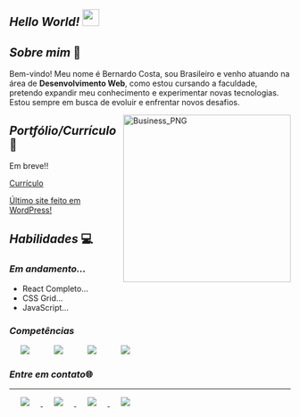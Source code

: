 
##  *Hello World!* <img height="30em" src="https://user-images.githubusercontent.com/73037458/127948921-5df98bf3-268d-4c53-9425-6b240e9e571d.gif">

## *Sobre mim* :thought_balloon:
Bem-vindo! Meu nome é Bernardo Costa, sou Brasileiro e venho atuando na área de **Desenvolvimento Web**, como estou cursando a faculdade, pretendo expandir meu conhecimento e experimentar novas tecnologias. Estou sempre em busca de evoluir e enfrentar novos desafios.

 <img width="300" align="right" alt="Business_PNG" src="https://user-images.githubusercontent.com/73037458/128029880-8de702a7-e12c-4088-ba63-5e9931ae5e5c.png">

## *Portfólio/Currículo* :page_with_curl:

Em breve!!

<a href="CurrículoBernardo.pdf" download rel="noopener noreferrer" target="_blank" >Currículo</a>

<a href="https://p4consulting.com.br/" target="_blank">Último site feito em WordPress!</a>


## *Habilidades* :computer:

### *Em andamento...* 

* React Completo...
* CSS Grid...
* JavaScript...

### *Competências*



<div>
<img hspace="20" src="https://user-images.githubusercontent.com/73037458/128079481-6d9d7560-ea55-4c02-b92b-3943d6b77cd8.png">
<img hspace="20" src="https://user-images.githubusercontent.com/73037458/128079708-1e2d8f9b-cf5d-4687-919a-f2805e204541.png">
<img hspace="20" src="https://user-images.githubusercontent.com/73037458/128080162-fa684e91-7fa8-43ef-9774-c5d7c02bd3fb.png">
<img hspace="20" src="https://user-images.githubusercontent.com/73037458/128080614-72e88d51-f615-4dd0-8768-d2548a8ba202.png">
<div>
 
 ### *Entre em contato*:globe_with_meridians: 
 ***
 <div>
 <a href="https://github.com/bernardocostaa"</a> <img hspace="20" src="https://img.shields.io/badge/GitHub-100000?style=for-the-badge&logo=github&logoColor=white" target="_blank">
 <a href="mailto:bfvcc01@gmail.com"</a> <img hspace="20" src="https://img.shields.io/badge/Gmail-D14836?style=for-the-badge&logo=gmail&logoColor=white" target="_blank">
  <a href="https://www.linkedin.com/in/bernardo-costa-561b491b8/"</a> <img hspace="20" src="https://img.shields.io/badge/LinkedIn-0077B5?style=for-the-badge&logo=linkedin&logoColor=white" target="_blank">
  <a href="https://api.whatsapp.com/send?phone=5521999276614&text="</a> <img  hspace="20" src="https://img.shields.io/badge/WhatsApp-25D366?style=for-the-badge&logo=whatsapp&logoColor=white" target="_blank" >
<div>



<!---
bernardocostaa/bernardocostaa is a ✨ special ✨ repository because its `README.md` (this file) appears on your GitHub profile.
You can click the Preview link to take a look at your changes.
oiii
--->
